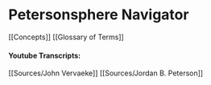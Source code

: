 # Petersonsphere Navigator

[[Concepts]]
[[Glossary of Terms]]
#### Youtube Transcripts:
[[Sources/John Vervaeke]]
[[Sources/Jordan B. Peterson]]